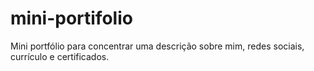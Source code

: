 # mini-portifolio
Mini portfólio para concentrar uma descrição sobre mim, redes sociais, currículo e certificados.
